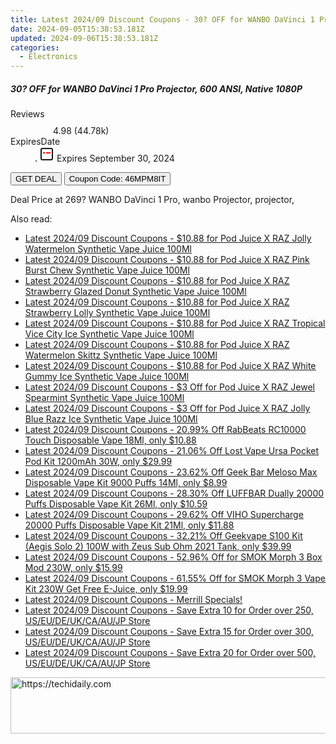 ```yaml
---
title: Latest 2024/09 Discount Coupons - 30? OFF for WANBO DaVinci 1 Pro Projector, 600 ANSI, Native 1080P
date: 2024-09-05T15:38:53.181Z
updated: 2024-09-06T15:38:53.181Z
categories:
  - Electronics
---
```



<div class="max-w-4xl mx-auto grid grid-cols-1 lg:max-w-5xl lg:gap-x-20 lg:grid-cols-2">
  <div class="relative p-3 col-start-1 row-start-1 flex flex-col-reverse rounded-lg bg-gradient-to-t from-black/75 via-black/0 sm:bg-none sm:row-start-2 sm:p-0 lg:row-start-1">
    <h5 class="mt-1 text-lg font-semibold text-white sm:text-slate-900 md:text-2xl dark:sm:text-white">30? OFF for WANBO DaVinci 1 Pro Projector, 600 ANSI, Native 1080P</h5>
  </div>
  
  <div class="col-start-1 col-end-3 row-start-1 grid gap-4 sm:mb-6 sm:grid-cols-4 lg:col-start-2 lg:row-span-6 lg:row-end-6 lg:mb-0 lg:gap-6">
    
  </div>
  <dl class="row-start-2 mt-4 flex items-center text-xs font-medium sm:row-start-3 sm:mt-1 md:mt-2.5 lg:row-start-2">
    <dt class="sr-only">Reviews</dt>
    <dd class="flex items-center text-indigo-600 dark:text-indigo-400">
      <svg width="24" height="24" fill="none" aria-hidden="true" class="mr-1 stroke-current dark:stroke-indigo-500">
        <path d="m12 5 2 5h5l-4 4 2.103 5L12 16l-5.103 3L9 14l-4-4h5l2-5Z" stroke-width="2" stroke-linecap="round" stroke-linejoin="round" />
      </svg>
      <span>4.98 <span class="font-normal text-slate-400">(44.78k)</span></span>
    </dd>
    <dt class="sr-only">ExpiresDate</dt>
    <dd class="flex items-center">
      <svg width="2" height="2" aria-hidden="true" fill="currentColor" class="mx-3 text-slate-300">
        <circle cx="1" cy="1" r="1" />
      </svg>
      <svg width="24" height="24" viewBox="0 0 24 24" fill="none" stroke="currentColor" stroke-width="2">
        <rect x="3" y="3" width="18" height="18" rx="2" fill="#fff" />
        <path d="M6 10L18 10" stroke="red" stroke-width="2" fill="none" />
        <path d="M10 6L10 18" stroke="#fff" stroke-width="2" fill="none" />
      </svg>
      Expires September 30, 2024    </dd>
  </dl>
  <div class="col-start-1 row-start-3 mt-4 self-center sm:col-start-2 sm:row-span-2 sm:row-start-2 sm:mt-0 lg:col-start-1 lg:row-start-3 lg:row-end-4 lg:mt-6">
    <button type="button" onClick="javascript:window.open(decodeURIComponent('https%3A%2F%2Fwww.shareasale.com%2Fu.cfm%3Fd%3D1109149%26m%3D77450%26u%3D4338022'), '_blank');void(0);" class="rounded-lg bg-red-600 px-3 py-2 text-sm font-medium leading-6 text-white">GET DEAL</button>
    <button type="button" onClick="javascript:window.open(decodeURIComponent('https%3A%2F%2Fwww.shareasale.com%2Fu.cfm%3Fd%3D1109149%26m%3D77450%26u%3D4338022'), '_blank');void(0);" class="border-dashed border-2 border-indigo-600 bg-green-100 text-sm leading-6 font-medium py-2 px-3 rounded-lg">Coupon Code: 46MPM8IT</button>
  </div>
  <p class="col-start-1 mt-4 text-sm leading-6 sm:col-span-2 lg:col-span-1 lg:row-start-4 lg:mt-6 dark:text-slate-400">
    Deal Price at 269? 
WANBO DaVinci 1 Pro, wanbo Projector, projector,  </p>
</div>
<span class="atpl-alsoreadstyle">Also read:</span>
<div><ul>
<li><a href="https://coupons.techidaily.com/coupon-1201871-share-59344-sale/"><u>Latest 2024/09 Discount Coupons - $10.88 for Pod Juice X RAZ Jolly Watermelon Synthetic Vape Juice 100Ml</u></a></li>
<li><a href="https://coupons.techidaily.com/coupon-1201868-share-59344-sale/"><u>Latest 2024/09 Discount Coupons - $10.88 for Pod Juice X RAZ Pink Burst Chew Synthetic Vape Juice 100Ml</u></a></li>
<li><a href="https://coupons.techidaily.com/coupon-1201866-share-59344-sale/"><u>Latest 2024/09 Discount Coupons - $10.88 for Pod Juice X RAZ Strawberry Glazed Donut Synthetic Vape Juice 100Ml</u></a></li>
<li><a href="https://coupons.techidaily.com/coupon-1201867-share-59344-sale/"><u>Latest 2024/09 Discount Coupons - $10.88 for Pod Juice X RAZ Strawberry Lolly Synthetic Vape Juice 100Ml</u></a></li>
<li><a href="https://coupons.techidaily.com/coupon-1201869-share-59344-sale/"><u>Latest 2024/09 Discount Coupons - $10.88 for Pod Juice X RAZ Tropical Vice City Ice Synthetic Vape Juice 100Ml</u></a></li>
<li><a href="https://coupons.techidaily.com/coupon-1201864-share-59344-sale/"><u>Latest 2024/09 Discount Coupons - $10.88 for Pod Juice X RAZ Watermelon Skittz Synthetic Vape Juice 100Ml</u></a></li>
<li><a href="https://coupons.techidaily.com/coupon-1201865-share-59344-sale/"><u>Latest 2024/09 Discount Coupons - $10.88 for Pod Juice X RAZ White Gummy Ice Synthetic Vape Juice 100Ml</u></a></li>
<li><a href="https://coupons.techidaily.com/coupon-1201874-share-59344-sale/"><u>Latest 2024/09 Discount Coupons - $3 Off for Pod Juice X RAZ Jewel Spearmint Synthetic Vape Juice 100Ml</u></a></li>
<li><a href="https://coupons.techidaily.com/coupon-1201872-share-59344-sale/"><u>Latest 2024/09 Discount Coupons - $3 Off for Pod Juice X RAZ Jolly Blue Razz Ice Synthetic Vape Juice 100Ml</u></a></li>
<li><a href="https://coupons.techidaily.com/coupon-1098452-share-90958-sale/"><u>Latest 2024/09 Discount Coupons - 20.99% Off RabBeats RC10000 Touch Disposable Vape 18Ml, only $10.88</u></a></li>
<li><a href="https://coupons.techidaily.com/coupon-1030873-share-90958-sale/"><u>Latest 2024/09 Discount Coupons - 21.06% Off Lost Vape Ursa Pocket Pod Kit 1200mAh 30W, only $29.99</u></a></li>
<li><a href="https://coupons.techidaily.com/coupon-1031865-share-90958-sale/"><u>Latest 2024/09 Discount Coupons - 23.62% Off Geek Bar Meloso Max Disposable Vape Kit 9000 Puffs 14Ml, only $8.99</u></a></li>
<li><a href="https://coupons.techidaily.com/coupon-1099631-share-90958-sale/"><u>Latest 2024/09 Discount Coupons - 28.30% Off LUFFBAR Dually 20000 Puffs Disposable Vape Kit 26Ml, only $10.59</u></a></li>
<li><a href="https://coupons.techidaily.com/coupon-1105245-share-90958-sale/"><u>Latest 2024/09 Discount Coupons - 29.62% Off VIHO Supercharge 20000 Puffs Disposable Vape Kit 21Ml, only $11.88</u></a></li>
<li><a href="https://coupons.techidaily.com/coupon-829799-share-90958-sale/"><u>Latest 2024/09 Discount Coupons - 32.21% Off Geekvape S100 Kit (Aegis Solo 2) 100W with Zeus Sub Ohm 2021 Tank, only $39.99</u></a></li>
<li><a href="https://coupons.techidaily.com/coupon-1031220-share-90958-sale/"><u>Latest 2024/09 Discount Coupons - 52.96% Off for SMOK Morph 3 Box Mod 230W, only $15.99</u></a></li>
<li><a href="https://coupons.techidaily.com/coupon-1031222-share-90958-sale/"><u>Latest 2024/09 Discount Coupons - 61.55% Off for SMOK Morph 3 Vape Kit 230W Get Free E-Juice, only $19.99</u></a></li>
<li><a href="https://coupons.techidaily.com/coupon-1201969-share-96806-sale/"><u>Latest 2024/09 Discount Coupons - Merrill Specials!</u></a></li>
<li><a href="https://coupons.techidaily.com/coupon-1121155-share-124834-sale/"><u>Latest 2024/09 Discount Coupons - Save Extra 10 for Order over 250, US/EU/DE/UK/CA/AU/JP Store</u></a></li>
<li><a href="https://coupons.techidaily.com/coupon-1121156-share-124834-sale/"><u>Latest 2024/09 Discount Coupons - Save Extra 15 for Order over 300, US/EU/DE/UK/CA/AU/JP Store</u></a></li>
<li><a href="https://coupons.techidaily.com/coupon-1121164-share-124834-sale/"><u>Latest 2024/09 Discount Coupons - Save Extra 20 for Order over 500, US/EU/DE/UK/CA/AU/JP Store</u></a></li>
</ul></div>

<ins class="adsbygoogle"
      style="display:block"
      data-ad-client="ca-pub-7571918770474297"
      data-ad-slot="8358498916"
      data-ad-format="auto"
      data-full-width-responsive="true"></ins>
<!-- affiliate ads begin -->
<a href="https://aidotcom.pxf.io/c/5597632/2129043/19576" target="_top" id="2129043">
  <img src="//a.impactradius-go.com/display-ad/19576-2129043" border="0" alt="https://techidaily.com" width="728" height="90"/>
</a>
<img height="0" width="0" src="https://aidotcom.pxf.io/i/5597632/2129043/19576" style="position:absolute;visibility:hidden;" border="0" />
<!-- affiliate ads end -->